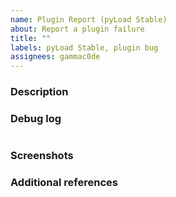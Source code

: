 ```yaml
---
name: Plugin Report (pyLoad Stable)
about: Report a plugin failure
title: ""
labels: pyLoad Stable, plugin bug
assignees: gammac0de
---
```


<!-- ANNOTATIONS LIKE THIS WILL NOT BE VISIBLE IN YOUR TICKET -->

### Description
<!-- A clear and concise description of what the problem is. -->

<!-- WRITE HERE -->

### Debug log
<!-- Remember to enable `Debug Mode` in pyload's general settings. -->

<!-- WRITE IN HERE -->

```

```

<!-- WRITE IN HERE -->

### Screenshots
<!-- Any screenshot that can help to explain your problem. -->

<!-- WRITE HERE - OPTIONAL -->

### Additional references
<!-- Any other reference, related issues or pull requests about this report. -->

<!-- WRITE HERE - OPTIONAL -->
